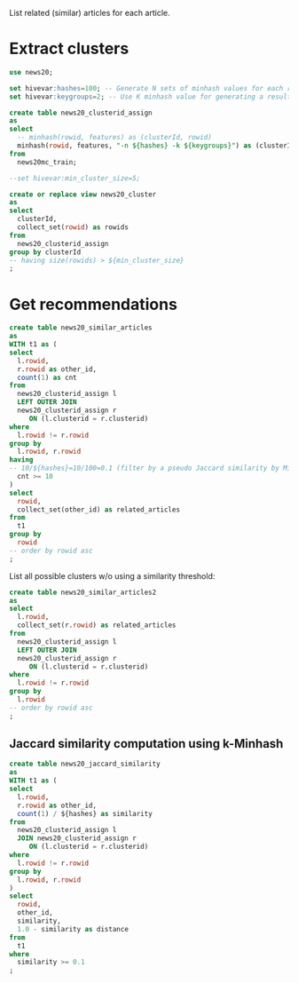 <!--
  Licensed to the Apache Software Foundation (ASF) under one
  or more contributor license agreements.  See the NOTICE file
  distributed with this work for additional information
  regarding copyright ownership.  The ASF licenses this file
  to you under the Apache License, Version 2.0 (the
  "License"); you may not use this file except in compliance
  with the License.  You may obtain a copy of the License at

    http://www.apache.org/licenses/LICENSE-2.0

  Unless required by applicable law or agreed to in writing,
  software distributed under the License is distributed on an
  "AS IS" BASIS, WITHOUT WARRANTIES OR CONDITIONS OF ANY
  KIND, either express or implied.  See the License for the
  specific language governing permissions and limitations
  under the License.
-->
        
List related (similar) articles for each article.

# Extract clusters
```sql
use news20;

set hivevar:hashes=100; -- Generate N sets of minhash values for each row (DEFAULT: 5)
set hivevar:keygroups=2; -- Use K minhash value for generating a resulting value (DEFAULT: 2)

create table news20_clusterid_assign
as
select 
  -- minhash(rowid, features) as (clusterId, rowid)
  minhash(rowid, features, "-n ${hashes} -k ${keygroups}") as (clusterId, rowid)
from 
  news20mc_train;

--set hivevar:min_cluster_size=5;

create or replace view news20_cluster
as
select
  clusterId, 
  collect_set(rowid) as rowids
from 
  news20_clusterid_assign
group by clusterId
-- having size(rowids) > ${min_cluster_size}
;
```

# Get recommendations

```sql
create table news20_similar_articles
as
WITH t1 as (
select
  l.rowid,
  r.rowid as other_id,
  count(1) as cnt
from
  news20_clusterid_assign l 
  LEFT OUTER JOIN
  news20_clusterid_assign r
     ON (l.clusterid = r.clusterid)
where 
  l.rowid != r.rowid
group by
  l.rowid, r.rowid
having 
-- 10/${hashes}=10/100=0.1 (filter by a pseudo Jaccard similarity by Minhash is greater than or equals to 0.1)
  cnt >= 10 
)
select
  rowid,
  collect_set(other_id) as related_articles
from 
  t1
group by
  rowid
-- order by rowid asc
;
```

List all possible clusters w/o using a similarity threshold:
```sql
create table news20_similar_articles2
as
select
  l.rowid,
  collect_set(r.rowid) as related_articles
from
  news20_clusterid_assign l 
  LEFT OUTER JOIN
  news20_clusterid_assign r
     ON (l.clusterid = r.clusterid)
where 
  l.rowid != r.rowid
group by
  l.rowid
-- order by rowid asc
;
```

## Jaccard similarity computation using k-Minhash

```sql
create table news20_jaccard_similarity
as
WITH t1 as (
select
  l.rowid,
  r.rowid as other_id,
  count(1) / ${hashes} as similarity
from
  news20_clusterid_assign l 
  JOIN news20_clusterid_assign r
     ON (l.clusterid = r.clusterid)
where 
  l.rowid != r.rowid
group by
  l.rowid, r.rowid
)
select
  rowid,
  other_id,
  similarity,
  1.0 - similarity as distance
from
  t1
where
  similarity >= 0.1
;
```

